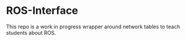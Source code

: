 # ROS-Interface

This repo is a work in progress wrapper around network tables to teach students about ROS.
